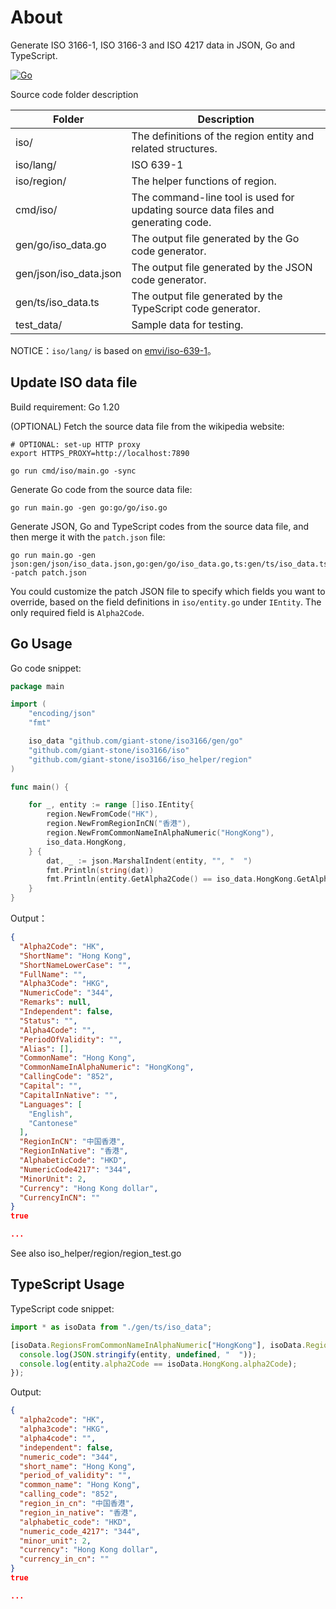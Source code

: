 # About

Generate ISO 3166-1, ISO 3166-3 and ISO 4217 data in JSON, Go and TypeScript.

[![Go](https://github.com/giant-stone/iso/actions/workflows/go.yml/badge.svg)](https://github.com/giant-stone/iso/actions/workflows/go.yml)

Source code folder description

| Folder                 | Description                                                                       |
| ---------------------- | --------------------------------------------------------------------------------- |
| iso/                   | The definitions of the region entity and related structures.                      |
| iso/lang/              | ISO 639-1                                                                         |
| iso/region/            | The helper functions of region.                                                   |
| cmd/iso/               | The command-line tool is used for updating source data files and generating code. |
| gen/go/iso_data.go     | The output file generated by the Go code generator.                               |
| gen/json/iso_data.json | The output file generated by the JSON code generator.                             |
| gen/ts/iso_data.ts     | The output file generated by the TypeScript code generator.                       |
| test_data/             | Sample data for testing.                                                          |

NOTICE：`iso/lang/` is based on [emvi/iso-639-1](https://github.com/emvi/iso-639-1)。

## Update ISO data file

Build requirement: Go 1.20

(OPTIONAL) Fetch the source data file from the wikipedia website:

    # OPTIONAL: set-up HTTP proxy
    export HTTPS_PROXY=http://localhost:7890

    go run cmd/iso/main.go -sync

Generate Go code from the source data file:

    go run main.go -gen go:go/go/iso.go

Generate JSON, Go and TypeScript codes from the source data file, and then merge it with the `patch.json` file:

    go run main.go -gen json:gen/json/iso_data.json,go:gen/go/iso_data.go,ts:gen/ts/iso_data.ts -patch patch.json

You could customize the patch JSON file to specify which fields you want to override, based on the field definitions in `iso/entity.go` under `IEntity`. The only required field is `Alpha2Code`.

## Go Usage

Go code snippet:

```go
package main

import (
	"encoding/json"
	"fmt"

	iso_data "github.com/giant-stone/iso3166/gen/go"
	"github.com/giant-stone/iso3166/iso"
	"github.com/giant-stone/iso3166/iso_helper/region"
)

func main() {

	for _, entity := range []iso.IEntity{
		region.NewFromCode("HK"),
		region.NewFromRegionInCN("香港"),
		region.NewFromCommonNameInAlphaNumeric("HongKong"),
		iso_data.HongKong,
	} {
		dat, _ := json.MarshalIndent(entity, "", "  ")
		fmt.Println(string(dat))
		fmt.Println(entity.GetAlpha2Code() == iso_data.HongKong.GetAlpha2Code())
	}
}
```

Output：

```json
{
  "Alpha2Code": "HK",
  "ShortName": "Hong Kong",
  "ShortNameLowerCase": "",
  "FullName": "",
  "Alpha3Code": "HKG",
  "NumericCode": "344",
  "Remarks": null,
  "Independent": false,
  "Status": "",
  "Alpha4Code": "",
  "PeriodOfValidity": "",
  "Alias": [],
  "CommonName": "Hong Kong",
  "CommonNameInAlphaNumeric": "HongKong",
  "CallingCode": "852",
  "Capital": "",
  "CapitalInNative": "",
  "Languages": [
    "English",
    "Cantonese"
  ],
  "RegionInCN": "中国香港",
  "RegionInNative": "香港",
  "AlphabeticCode": "HKD",
  "NumericCode4217": "344",
  "MinorUnit": 2,
  "Currency": "Hong Kong dollar",
  "CurrencyInCN": ""
}
true

...
```

See also iso_helper/region/region_test.go

## TypeScript Usage

TypeScript code snippet:

```ts
import * as isoData from "./gen/ts/iso_data";

[isoData.RegionsFromCommonNameInAlphaNumeric["HongKong"], isoData.RegionsByCode["HK"], isoData.HongKong].forEach((entity) => {
  console.log(JSON.stringify(entity, undefined, "  "));
  console.log(entity.alpha2Code == isoData.HongKong.alpha2Code);
});
```

Output:

```json
{
  "alpha2code": "HK",
  "alpha3code": "HKG",
  "alpha4code": "",
  "independent": false,
  "numeric_code": "344",
  "short_name": "Hong Kong",
  "period_of_validity": "",
  "common_name": "Hong Kong",
  "calling_code": "852",
  "region_in_cn": "中国香港",
  "region_in_native": "香港",
  "alphabetic_code": "HKD",
  "numeric_code_4217": "344",
  "minor_unit": 2,
  "currency": "Hong Kong dollar",
  "currency_in_cn": ""
}
true

...
```
